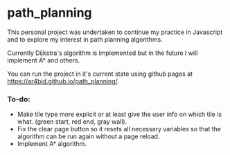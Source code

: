 # path_planning

This personal project was undertaken to continue my practice in Javascript and to explore my interest in path planning algorithms. 

Currently Dijkstra's algorithm is implemented but in the future I will implement A* and others.

You can run the project in it's current state using github pages at https://ar4bid.github.io/path_planning/.

### To-do:
* Make tile type more explicit or at least give the user info on which tile is what. (green start, red end, gray wall).
* Fix the clear page button so it resets all necessary variables so that the algorithm can be run again without a page reload.
* Implement A* algorithm.
